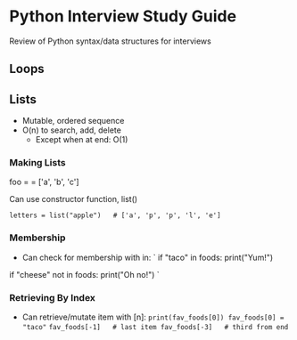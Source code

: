 # Python Interview Study Guide
Review of Python syntax/data structures for interviews

## Loops

## Lists
- Mutable, ordered sequence
- O(n) to search, add, delete
  - Except when at end: O(1)
  
### Making Lists
foo = = ['a', 'b', 'c']

Can use constructor function, list()

`letters = list("apple")   # ['a', 'p', 'p', 'l', 'e']`

### Membership
- Can check for membership with in:
`
if "taco" in foods:
    print("Yum!")

if "cheese" not in foods:
    print("Oh no!")
`

### Retrieving By Index
- Can retrieve/mutate item with [n]:
`
print(fav_foods[0])
fav_foods[0] = "taco"
`
`
fav_foods[-1]   # last item
fav_foods[-3]   # third from end
`


## 


